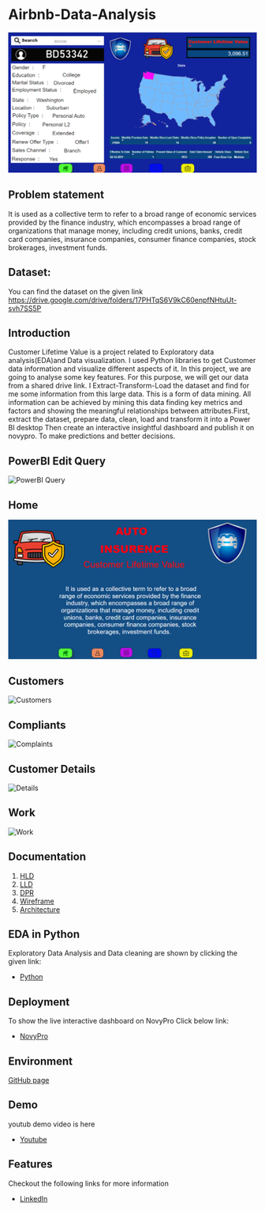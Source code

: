# Airbnb-Data-Analysis
![Github logo](https://github.com/Rushi9867/Customer-Lifetime-Value/blob/main/Images/Dashboard.png)
## Problem statement 
It is used as a collective term to refer to a broad range of economic services provided by the finance industry, which encompasses a broad range of organizations that manage money, including credit unions, banks, credit card companies, insurance companies, consumer finance companies, stock brokerages, investment funds.

## Dataset:
You can find the dataset on the given link
https://drive.google.com/drive/folders/17PHTqS6V9kC60enpfNHtuUt-svh7SS5P

## Introduction 
Customer Lifetime Value is a project related to Exploratory data analysis(EDA)and Data visualization. I used Python libraries to get Customer data information and visualize different aspects of it. In this project, we 
are going to analyse some key features. For this purpose, we will get our data from a shared drive link. I Extract-Transform-Load the dataset and find for me some information from this large data. This is a form of data mining. All information can be achieved by mining this data finding key metrics and factors and showing the meaningful relationships between attributes.First, extract the dataset, prepare data, clean, load and transform it into a Power BI desktop Then create an interactive insightful dashboard and publish it on novypro. To make predictions and better decisions.

## PowerBI Edit Query
![PowerBI Query](https://github.com/Rushi9867/Customer-Lifetime-Value/blob/main/Data/Gift/CLV%20Edit%20Query.gif)

## Home
![Home](https://github.com/Rushi9867/Customer-Lifetime-Value/blob/main/Images/CLV.png)

## Customers
![Customers](https://github.com/Rushi9867/Customer-Lifetime-Value/blob/main/Data/Gift/CLV%20Customers.gif)

## Compliants
![Complaints](https://github.com/Rushi9867/Customer-Lifetime-Value/blob/main/Data/Gift/CLV%20Complaints.gif)

## Customer Details
![Details](https://github.com/Rushi9867/Customer-Lifetime-Value/blob/main/Data/Gift/CLV%20Customer%20Details.gif)

## Work
![Work](https://github.com/Rushi9867/Customer-Lifetime-Value/blob/main/Data/Gift/CLV%20Work.gif)

## Documentation

1. [HLD](https://github.com/Rushi9867/Customer-Lifetime-Value/blob/main/Documents/Customer%20Lifetime%20Value%20HLD.pdf)
2. [LLD](https://github.com/Rushi9867/Customer-Lifetime-Value/blob/main/Documents/Customer%20Lifetime%20Value%20LLD.pdf)
3. [DPR](https://github.com/Rushi9867/Customer-Lifetime-Value/blob/main/Documents/Customer%20Lifetime%20Value%20DPR.pptx)
4. [Wireframe](https://github.com/Rushi9867/Customer-Lifetime-Value/blob/main/Documents/Customer%20Lifetime%20Value%20Wireframe.pdf)
5. [Architecture](https://github.com/Rushi9867/Customer-Lifetime-Value/blob/main/Documents/Customer%20Lifetime%20Value%20Architecture.pdf)



## EDA in Python 

Exploratory Data Analysis and Data cleaning are shown by clicking the given link:
- [Python](https://github.com/Rushi9867/Customer-Lifetime-Value/blob/main/Customer_Lifetime_Value.ipynb)
## Deployment

To show the live interactive dashboard on NovyPro Click below link:

 - [NovyPro](https://www.novypro.com/project/customer-lifetime-value)



## Environment 

[GitHub page](https://github.com/Rushi9867/Customer-Lifetime-Value)


## Demo

youtub demo video is here
- [Youtube](https://youtu.be/kH9GYc1ox8k?si=N4GC8Bl2gKHZZB4j)

## Features
Checkout the following links for more information
- [LinkedIn](https://www.linkedin.com/in/rushikesh-khandare-42b8591b2/)



